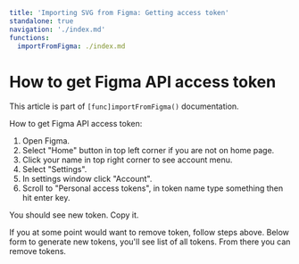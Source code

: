 ```yaml
title: 'Importing SVG from Figma: Getting access token'
standalone: true
navigation: './index.md'
functions:
  importFromFigma: ./index.md
```

# How to get Figma API access token

This article is part of `[func]importFromFigma()` documentation.

How to get Figma API access token:

1. Open Figma.
2. Select "Home" button in top left corner if you are not on home page.
3. Click your name in top right corner to see account menu.
4. Select "Settings".
5. In settings window click "Account".
6. Scroll to "Personal access tokens", in token name type something then hit enter key.

You should see new token. Copy it.

If you at some point would want to remove token, follow steps above. Below form to generate new tokens, you'll see list of all tokens. From there you can remove tokens.
